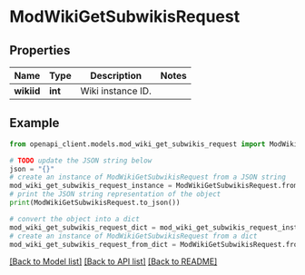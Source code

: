 # ModWikiGetSubwikisRequest


## Properties

Name | Type | Description | Notes
------------ | ------------- | ------------- | -------------
**wikiid** | **int** | Wiki instance ID. | 

## Example

```python
from openapi_client.models.mod_wiki_get_subwikis_request import ModWikiGetSubwikisRequest

# TODO update the JSON string below
json = "{}"
# create an instance of ModWikiGetSubwikisRequest from a JSON string
mod_wiki_get_subwikis_request_instance = ModWikiGetSubwikisRequest.from_json(json)
# print the JSON string representation of the object
print(ModWikiGetSubwikisRequest.to_json())

# convert the object into a dict
mod_wiki_get_subwikis_request_dict = mod_wiki_get_subwikis_request_instance.to_dict()
# create an instance of ModWikiGetSubwikisRequest from a dict
mod_wiki_get_subwikis_request_from_dict = ModWikiGetSubwikisRequest.from_dict(mod_wiki_get_subwikis_request_dict)
```
[[Back to Model list]](../README.md#documentation-for-models) [[Back to API list]](../README.md#documentation-for-api-endpoints) [[Back to README]](../README.md)



